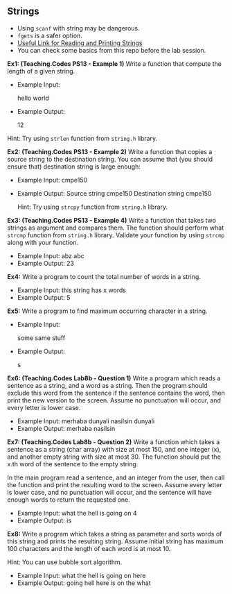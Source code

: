 ## Strings

* Using ``scanf`` with string may be dangerous.
* ``fgets`` is a safer option.
* [Useful Link for Reading and Printing Strings](https://www.knowprogram.com/c-programming/read-and-display-the-string-in-c-programming/)
* You can check some basics from this repo before the lab session.

**Ex1: (Teaching.Codes PS13 - Example 1)** Write a function that compute the length of a given string. 

- Example Input: 

  hello world

- Example Output: 
	
	12

Hint: Try using ``strlen`` function from ``string.h`` library.

**Ex2: (Teaching.Codes PS13 - Example 2)** Write a function that copies a source string to the destination string. You can assume that (you should ensure that) destination string is large enough:
- Example Input:
	cmpe150
	
- Example Output:
	Source string cmpe150
	Destination string cmpe150

	Hint: Try using ``strcpy`` function from ``string.h`` library.

**Ex3: (Teaching.Codes PS13 - Example 4)** Write a function that takes two strings as argument and compares them. The function should perform what ``strcmp`` function from ``string.h`` library. Validate your function by using ``strcmp`` along with your function.

- Example Input:
	abz
	abc
- Example Output:
	23
	

**Ex4:** Write a program to count the total number of words in a string.
- Example Input: 
this string has x words
- Example Output:
5

**Ex5:** Write a program to find maximum occurring character in a string.

* Example Input:

  some same stuff

* Example Output:

  s

**Ex6: (Teaching.Codes Lab8b - Question 1)** Write a program which reads a sentence as a string, and a word as a string. Then the program should exclude this word from the sentence if the sentence contains the word, then print the new version to the screen. Assume no punctuation will occur, and every letter is lower case. 

- Example Input:
merhaba dunyali nasilsin
dunyali
- Example Output:
merhaba nasilsin
	

**Ex7: (Teaching.Codes Lab8b - Question 2)** Write a function which takes a sentence as a string (char array) with size at most 150, and one integer (x), and another empty string with size at most 30. The function should put the x.th word of the sentence to the empty string. 

In the main program read a sentence, and an integer from the user, then call the function and print the resulting word to the screen. Assume every letter is lower case, and no punctuation will occur, and the sentence will have enough words to return the requested one. 
- Example Input:
what the hell is going on
4
- Example Output:
is

**Ex8:** Write a program which takes a string as parameter and sorts words of this string and prints the resulting string. Assume initial string has maximum 100 characters and the length of each word is at most 10. 

Hint: You can use bubble sort algorithm.

- Example Input:
what the hell is going on here
- Example Output:
going hell here is on the what

